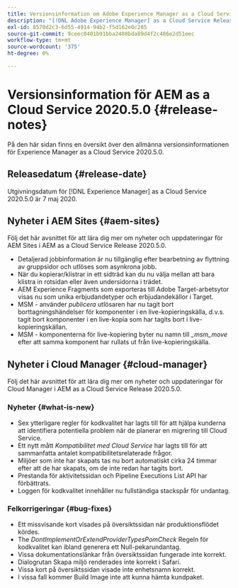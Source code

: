 ```yaml
---
title: Versionsinformation om Adobe Experience Manager as a Cloud Service 2020.5.0
description: "[!DNL Adobe Experience Manager] as a Cloud Service Release Notes for 2020.5.0."
exl-id: 8570d2c3-6d55-4914-94b2-f5d162e0c285
source-git-commit: 9ceec0401b91bba2408bda89d4f2c486e2d51eec
workflow-type: tm+mt
source-wordcount: '375'
ht-degree: 0%

---
```


# Versionsinformation för AEM as a Cloud Service 2020.5.0 {#release-notes}

På den här sidan finns en översikt över den allmänna versionsinformationen för Experience Manager as a Cloud Service 2020.5.0.

## Releasedatum {#release-date}

Utgivningsdatum för [!DNL Experience Manager] as a Cloud Service 2020.5.0 är 7 maj 2020.

## Nyheter i AEM Sites {#aem-sites}

Följ det här avsnittet för att lära dig mer om nyheter och uppdateringar för AEM Sites i AEM as a Cloud Service Release 2020.5.0.

* Detaljerad jobbinformation är nu tillgänglig efter bearbetning av flyttning av gruppsidor och utlöses som asynkrona jobb.
* När du kopierar/klistrar in ett sidträd kan du nu välja mellan att bara klistra in rotsidan eller även undersidorna i trädet.
* AEM Experience Fragments som exporteras till Adobe Target-arbetsytor visas nu som unika erbjudandetyper och erbjudandekällor i Target.
* MSM - använder *publicera* utlösaren har nu tagit bort borttagningshändelser för komponenter i en live-kopieringskälla, d.v.s. tagit bort komponenter i en live-kopia som har tagits bort i live-kopieringskällan.
* MSM - komponenterna för live-kopiering byter nu namn till *_msm_move* efter att samma komponent har rullats ut från live-kopieringskälla.


## Nyheter i Cloud Manager {#cloud-manager}

Följ det här avsnittet för att lära dig mer om nyheter och uppdateringar för Cloud Manager i AEM as a Cloud Service Release 2020.5.0.

### Nyheter {#what-is-new}

* Sex ytterligare regler för kodkvalitet har lagts till för att hjälpa kunderna att identifiera potentiella problem när de planerar en migrering till Cloud Service.
* Ett nytt mått *Kompatibilitet med Cloud Service* har lagts till för att sammanfatta antalet kompatibilitetsrelaterade frågor.
* Miljöer som inte har skapats tas nu bort automatiskt cirka 24 timmar efter att de har skapats, om de inte redan har tagits bort.
* Prestanda för aktivitetssidan och Pipeline Executions List API har förbättrats.
* Loggen för kodkvalitet innehåller nu fullständiga stackspår för undantag.

### Felkorrigeringar  {#bug-fixes}

* Ett missvisande kort visades på översiktssidan när produktionsflödet kördes.
* The *DontImplementOrExtendProviderTypesPomCheck* Regeln för kodkvalitet kan ibland generera ett Null-pekarundantag.
* Vissa dokumentationslänkar från översiktssidan fungerade inte korrekt.
* Dialogrutan Skapa miljö renderades inte korrekt i Safari.
* Vissa kort på översiktssidan visade inte enhetsnamn korrekt.
* I vissa fall kommer Build Image inte att kunna hämta kundpaket.
